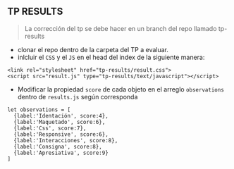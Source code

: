 ## TP RESULTS

> La corrección del tp se debe hacer en un branch del repo llamado tp-results

- clonar el repo dentro de la carpeta del TP a evaluar.
- inlcluir el `CSS` y el `JS` en el head del index de la siguiente manera:
```
<link rel="stylesheet" href="tp-results/result.css">
<script src="result.js" type="tp-results/text/javascript"></script>
```
- Modificar la propiedad `score` de cada objeto en el arreglo `observations` dentro de `results.js` según corresponda
```
let observations = [
  {label:'Identación', score:4},
  {label:'Maquetado', score:6},
  {label:'Css', score:7},
  {label:'Responsive', score:6},
  {label:'Interacciones', score:8},
  {label:'Consigna', score:8},
  {label:'Apresiativa', score:9}
]
```